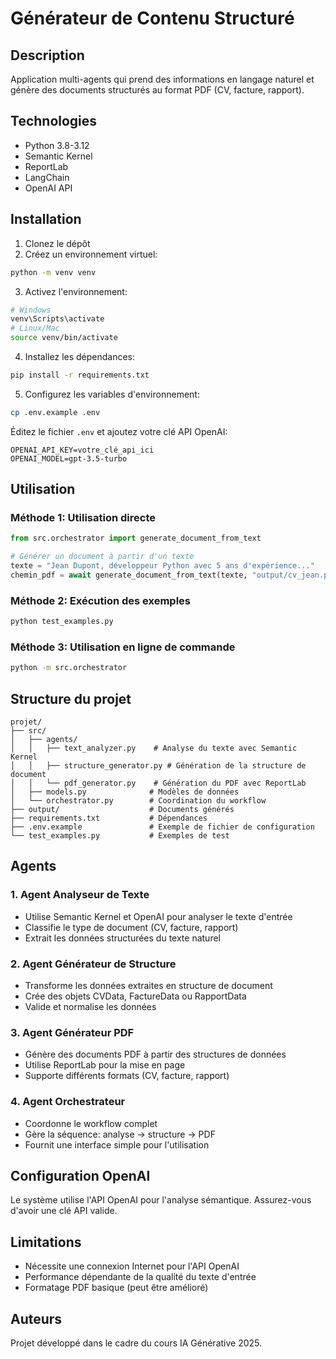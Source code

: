 # Générateur de Contenu Structuré

## Description
Application multi-agents qui prend des informations en langage naturel et génère des documents structurés au format PDF (CV, facture, rapport).

## Technologies
- Python 3.8-3.12
- Semantic Kernel
- ReportLab
- LangChain
- OpenAI API

## Installation

1. Clonez le dépôt
2. Créez un environnement virtuel:
```bash
python -m venv venv
```

3. Activez l'environnement:
```bash
# Windows
venv\Scripts\activate
# Linux/Mac
source venv/bin/activate
```

4. Installez les dépendances:
```bash
pip install -r requirements.txt
```

5. Configurez les variables d'environnement:
```bash
cp .env.example .env
```

Éditez le fichier `.env` et ajoutez votre clé API OpenAI:
```
OPENAI_API_KEY=votre_clé_api_ici
OPENAI_MODEL=gpt-3.5-turbo
```

## Utilisation

### Méthode 1: Utilisation directe
```python
from src.orchestrator import generate_document_from_text

# Générer un document à partir d'un texte
texte = "Jean Dupont, développeur Python avec 5 ans d'expérience..."
chemin_pdf = await generate_document_from_text(texte, "output/cv_jean.pdf")
```

### Méthode 2: Exécution des exemples
```bash
python test_examples.py
```

### Méthode 3: Utilisation en ligne de commande
```bash
python -m src.orchestrator
```

## Structure du projet
```
projet/
├── src/
│   ├── agents/
│   │   ├── text_analyzer.py    # Analyse du texte avec Semantic Kernel
│   │   ├── structure_generator.py # Génération de la structure de document
│   │   └── pdf_generator.py    # Génération du PDF avec ReportLab
│   ├── models.py              # Modèles de données
│   └── orchestrator.py        # Coordination du workflow
├── output/                    # Documents générés
├── requirements.txt           # Dépendances
├── .env.example               # Exemple de fichier de configuration
└── test_examples.py           # Exemples de test
```

## Agents

### 1. Agent Analyseur de Texte
- Utilise Semantic Kernel et OpenAI pour analyser le texte d'entrée
- Classifie le type de document (CV, facture, rapport)
- Extrait les données structurées du texte naturel

### 2. Agent Générateur de Structure
- Transforme les données extraites en structure de document
- Crée des objets CVData, FactureData ou RapportData
- Valide et normalise les données

### 3. Agent Générateur PDF
- Génère des documents PDF à partir des structures de données
- Utilise ReportLab pour la mise en page
- Supporte différents formats (CV, facture, rapport)

### 4. Agent Orchestrateur
- Coordonne le workflow complet
- Gère la séquence: analyse → structure → PDF
- Fournit une interface simple pour l'utilisation

## Configuration OpenAI
Le système utilise l'API OpenAI pour l'analyse sémantique. Assurez-vous d'avoir une clé API valide.

## Limitations
- Nécessite une connexion Internet pour l'API OpenAI
- Performance dépendante de la qualité du texte d'entrée
- Formatage PDF basique (peut être amélioré)

## Auteurs
Projet développé dans le cadre du cours IA Générative 2025.